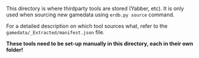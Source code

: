 This directory is where thirdparty tools are stored (Yabber, etc). It is only used when sourcing new gamedata using `erdb.py source` command.

For a detailed description on which tool sources what, refer to the `gamedata/_Extracted/manifest.json` file.

**These tools need to be set-up manually in this directory, each in their own folder!**